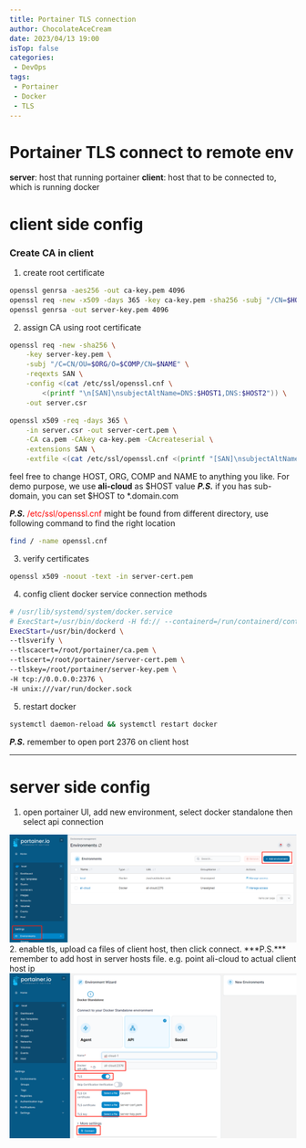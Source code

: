 ```yaml
---
title: Portainer TLS connection
author: ChocolateAceCream
date: 2023/04/13 19:00
isTop: false
categories:
 - DevOps
tags:
 - Portainer
 - Docker
 - TLS
---
```


# Portainer TLS connect to remote env <Badge text="Portainer" type="warning" />

**server**: host that running portainer
**client**: host that to be connected to, which is running docker

# client side config
### Create CA in client
1. create root certificate
```bash
openssl genrsa -aes256 -out ca-key.pem 4096
openssl req -new -x509 -days 365 -key ca-key.pem -sha256 -subj "/CN=$HOST" -out ca.pem
openssl genrsa -out server-key.pem 4096
```
2. assign CA using root certificate
```bash
openssl req -new -sha256 \
    -key server-key.pem \
    -subj "/C=CN/OU=$ORG/O=$COMP/CN=$NAME" \
    -reqexts SAN \
    -config <(cat /etc/ssl/openssl.cnf \
        <(printf "\n[SAN]\nsubjectAltName=DNS:$HOST1,DNS:$HOST2")) \
    -out server.csr
```

```bash
openssl x509 -req -days 365 \
    -in server.csr -out server-cert.pem \
    -CA ca.pem -CAkey ca-key.pem -CAcreateserial \
    -extensions SAN \
    -extfile <(cat /etc/ssl/openssl.cnf <(printf "[SAN]\nsubjectAltName=DNS:ali-cloud,DNS:$HOST2"))
```
feel free to change HOST, ORG, COMP and NAME to anything you like. For demo purpose, we use **ali-cloud** as $HOST value
***P.S.*** if you has sub-domain, you can set $HOST to *.domain.com

***P.S.***
<font color=red>/etc/ssl/openssl.cnf</font> might be found from different directory, use following command to find the right location
```bash
find / -name openssl.cnf
```

3. verify certificates
```bash
openssl x509 -noout -text -in server-cert.pem
```

4. config client docker service connection methods
```bash
# /usr/lib/systemd/system/docker.service
# ExecStart=/usr/bin/dockerd -H fd:// --containerd=/run/containerd/containerd.sock
ExecStart=/usr/bin/dockerd \
--tlsverify \
--tlscacert=/root/portainer/ca.pem \
--tlscert=/root/portainer/server-cert.pem \
--tlskey=/root/portainer/server-key.pem \
-H tcp://0.0.0.0:2376 \
-H unix:///var/run/docker.sock
```

5. restart docker
```bash
systemctl daemon-reload && systemctl restart docker
```

***P.S.*** remember to open port 2376 on client host

----
# server side config
1. open portainer UI, add new environment, select docker standalone then select api connection
<img src="../../../../../public/img/2023/04/13/1.png" alt="图片alt" title="图片title">
2. enable tls, upload ca files of client host, then click connect.
***P.S.*** remember to add host in server hosts file. e.g. point ali-cloud to actual client host ip
<img src="../../../../../public/img/2023/04/13/2.png" alt="图片alt" title="图片title">
